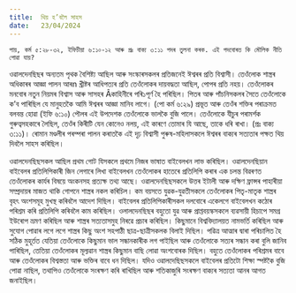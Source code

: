```yaml
---
title:  থিয় হ’বলৈ সাহস
date:   23/04/2024
---
```


`পায়, কৰ্ম ৫:২৮-৩২, ইফিচীয়া ৬:১০-১২ আৰু প্ৰঃ বাক্য ৩:১১ পদৰ তুলনা কৰক. এই পদবোৰত কি মৌলিক নীতি পোৱা যায়?`

ওৱালদেনছিছৰ অন্যতম পৃথক বৈশিষ্ট্য আছিল আৰু সংস্কাৰসকলৰ প্ৰতিজনেই ঈশ্বৰৰ প্ৰতি বিশ্বাসী। তেওঁলোক শাস্ত্ৰৰ অধিকাৰৰ আজ্ঞা পালন আৰn খ্ৰীষ্টৰ আধিপত্যৰ প্ৰতি তেওঁলোকৰ দায়বদ্ধতা আছিল, পোপৰ প্ৰতি নহয়। তেওঁলোকৰ মনবোৰ নতুন নিয়মৰ বিশ্বাস আৰু সাসহৰ Âকাহিনীৰে পৰি১পূৰ্ণ হৈ পৰিছিল। পিতৰ আৰু পাঁচনিসকলৰ সৈতে তেওঁলোকে ক’ব পাৰিছিল যে মানুহতকৈ আমি ঈশ্বৰৰ আজ্ঞা মানিব লাগে। (পো কৰ্ম ৬:২৯) প্ৰভূত আৰু তেওঁৰ শক্তিৰ পৰাক্ৰমত বলবন্ত হোৱা (ইফি ৬:১০) পৌলৰ এই উপদেশক তেওঁলোকে ভালকৈ বুজি পালে। তেওঁলোকে যীচুৰ পৰামৰ্শক গুৰুত্বসহকাৰে লৈছিল, তেওঁৰ কিৰীটি যেন কোনেও নলয়, এই কাৰণে তোমাৰ যি আছে, তাকে ধৰি ৰাখা। (প্ৰঃ বাক্য ৩:১১)। ৰোমান মণ্ডলীৰ পৰম্পৰা পালন কৰাতকৈ এই দৃঢ় বিশ্বাসী পুৰুষ-মহিলাসকলে ঈশ্বৰৰ বাক্যৰ সত্যতাৰ পক্ষত থিয় দিবলৈ সাহস কৰিছিল।

ওৱালদেনছিছসকল আছিল প্ৰথম গোট যিসকলে প্ৰথমে নিজৰ ভাষাত বাইবেলখন লাভ কৰিছিল। ওৱালদেনছিয়ান বাইবেলৰ প্ৰতিলিপিকাৰী জিন লেগাৰে লিখা বাইবেলখন তেওঁলোকৰ হাতেৰে প্ৰতিলিপি কৰাৰ এক চলন্ত বিৱৰণত তেওঁলোকৰ কাৰ্যৰ বিষয়ে অংকনসহ প্ৰত্যক্ষ তথ্য আছে। ওৱালদেনছিছসকলে উত্তৰ ইটালী আৰু দক্ষিণ ফ্ৰান্সৰ পাহাৰীয়া সম্প্ৰদায়ৰ মাজত থাকি গোপনে শাস্ত্ৰৰ নকল কৰিচিল। কম বয়সতে যুৱক-যুৱতীসকলে তেওঁলোকৰ পিতৃ-মাতৃক শাস্ত্ৰৰ বৃহৎ অংশসমূহ মুখস্থ কৰিবলৈ আদেশ দিছিল। বাইবেলৰ প্ৰতিলিপিকাৰীসকল দলবোৰে একেলগে বাইবেলখন কঠোৰ পৰিশ্ৰম কৰি প্ৰতিলিপি কৰিবলৈ কাম কৰিছিল। ওলালদেনছিছৰ বহুতো যুৱ আৰু প্ৰাপ্তবয়স্কসকলে ব্যৱসায়ী হিচাপে সমগ্ৰ ইউৰোপ ভ্ৰমণ কৰিছিল আৰু শাস্ত্ৰৰ সত্যতাসমুহ নিৰৱে প্ৰচাৰ কৰিছিল। কিছুমানে বিশ্ববিদ্যালয়ত নামভৰ্তি কৰিছিল আৰু সুযোগ পোৱাৰ লগে লগে শাস্ত্ৰৰ কিছু অংশ সহপাঠী ছাত্ৰ-ছাত্ৰীসকলক বিলাই দিছিল। পৱিত্ৰ আত্মাৰ দ্বাৰা পৰিচালিত হৈ সঠিক মুহূৰ্তত যেতিয়া তেওঁলোকে কিছুমান ভাল সন্ধানকাৰীক লগ পাইছিল আৰু তেওঁলোকে সত্যৰ সন্ধান কৰা বুলি জানিব পাৰিছিল, তেতিয়া তেওঁলোকৰ মূল্যৱান শাস্ত্ৰৰ কিছুমান বাছি লোৱা অংশবোৰক দিছিল। বহুতে তেওঁলোকৰ পৰিশ্ৰমৰ বাবে আৰু তেওঁলোকৰ বিশ্বস্ততা আৰু ভক্তিৰ বাবে ধন দিছিল। যদিও ওৱালদেছিছসকলে বাইবেলৰ প্ৰতিটো শিক্ষা স্পষ্টকৈ বুজি পোৱা নাছিল, তথাপিও তেওঁলোকে সংৰক্ষণ কৰি ৰাখিছিল আৰু শতিকাজুৰি সংৰক্ষণ বাক্যৰ সত্যতা আনৰ আগত জনাইছিল।